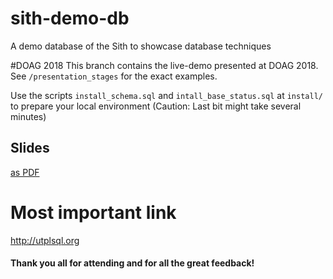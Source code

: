 # sith-demo-db
A demo database of the Sith to showcase database techniques

#DOAG 2018
This branch contains the live-demo presented at DOAG 2018.
See `/presentation_stages` for the exact examples.

Use the scripts `install_schema.sql` and `intall_base_status.sql` at `install/` to prepare your local environment 
(Caution: Last bit might take several minutes)

## Slides

[as PDF](https://mydoag.doag.org/formes/pubfiles/10819254/docs/Konferenz/2018/vortraege/Development:%20DB%20Development/2018-Dev-Samuel_Nitsche-Aber_das_hat_gestern_noch_funktioniert_Testing_mit_utPLSQL-Praesentation.pdf)

# Most important link
http://utplsql.org

#### Thank you all for attending and for all the great feedback!